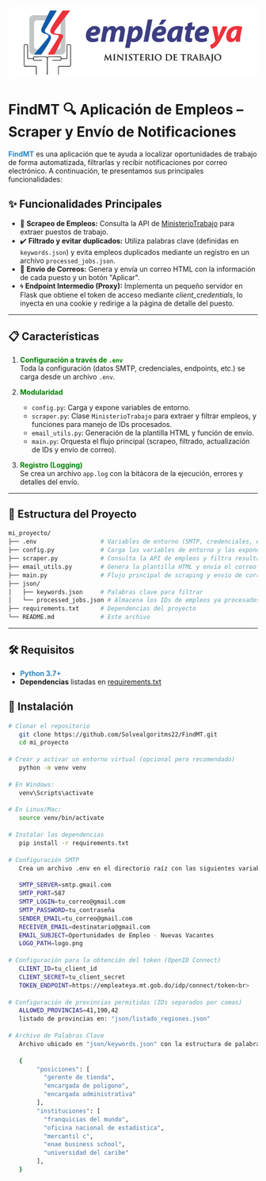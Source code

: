 <!-- Imagen de cabecera (puedes alojarla en tu repo, en la carpeta assets o donde prefieras) -->
![Encabezado](https://github.com/Solvealgoritms22/FindMT/blob/main/assets/images/trabajo2.png)

# FindMT :mag: Aplicación de Empleos – Scraper y Envío de Notificaciones

<span style="color:#2E86C1"><strong>FindMT</strong></span> es una aplicación que te ayuda a localizar oportunidades de trabajo de forma automatizada, filtrarlas y recibir notificaciones por correo electrónico. A continuación, te presentamos sus principales funcionalidades:

## :sparkles: Funcionalidades Principales

- :dart: **Scrapeo de Empleos:** Consulta la API de [MinisterioTrabajo](https://empleateya.mt.gob.do) para extraer puestos de trabajo.
- :heavy_check_mark: **Filtrado y evitar duplicados:** Utiliza palabras clave (definidas en `keywords.json`) y evita empleos duplicados mediante un registro en un archivo `processed_jobs.json`.
- :email: **Envío de Correos:** Genera y envía un correo HTML con la información de cada puesto y un botón "Aplicar".
- :cyclone: **Endpoint Intermedio (Proxy):** Implementa un pequeño servidor en Flask que obtiene el token de acceso mediante *client_credentials*, lo inyecta en una cookie y redirige a la página de detalle del puesto.

---

## :clipboard: Características

1. <span style="color:green">**Configuración a través de `.env`**</span>  
   Toda la configuración (datos SMTP, credenciales, endpoints, etc.) se carga desde un archivo `.env`.

2. <span style="color:green">**Modularidad**</span>  
   - `config.py`: Carga y expone variables de entorno.  
   - `scraper.py`: Clase `MinisterioTrabajo` para extraer y filtrar empleos, y funciones para manejo de IDs procesados.  
   - `email_utils.py`: Generación de la plantilla HTML y función de envío.  
   - `main.py`: Orquesta el flujo principal (scrapeo, filtrado, actualización de IDs y envío de correo).

3. <span style="color:green">**Registro (Logging)**</span>  
   Se crea un archivo `app.log` con la bitácora de la ejecución, errores y detalles del envío.

---

## :file_folder: Estructura del Proyecto

```bash
mi_proyecto/
├── .env                  # Variables de entorno (SMTP, credenciales, endpoints, etc.)
├── config.py             # Carga las variables de entorno y las expone
├── scraper.py            # Consulta la API de empleos y filtra resultados
├── email_utils.py        # Genera la plantilla HTML y envía el correo
├── main.py               # Flujo principal de scraping y envío de correos
├── json/
│   ├── keywords.json     # Palabras clave para filtrar
│   └── processed_jobs.json # Almacena los IDs de empleos ya procesados
├── requirements.txt      # Dependencias del proyecto
└── README.md             # Este archivo
```
---
## :hammer_and_wrench: Requisitos

- <span style="color:#2E86C1;">**Python 3.7+**</span>  
- **Dependencias** listadas en [requirements.txt](requirements.txt)

## :rocket: Instalación
```bash
# Clonar el repositorio
   git clone https://github.com/Solvealgoritms22/FindMT.git
   cd mi_proyecto
   
# Crear y activar un entorno virtual (opcional pero recomendado)
   python -m venv venv

# En Windows:
   venv\Scripts\activate

# En Linux/Mac:
   source venv/bin/activate

# Instalar las dependencias
   pip install -r requirements.txt

# Configuración SMTP
   Crea un archivo .env en el directorio raíz con las siguientes variables (ajusta los valores según tu entorno):

   SMTP_SERVER=smtp.gmail.com
   SMTP_PORT=587
   SMTP_LOGIN=tu_correo@gmail.com
   SMTP_PASSWORD=tu_contraseña
   SENDER_EMAIL=tu_correo@gmail.com
   RECEIVER_EMAIL=destinatario@gmail.com
   EMAIL_SUBJECT=Oportunidades de Empleo - Nuevas Vacantes
   LOGO_PATH=logo.png

# Configuración para la obtención del token (OpenID Connect)
   CLIENT_ID=tu_client_id
   CLIENT_SECRET=tu_client_secret
   TOKEN_ENDPOINT=https://empleateya.mt.gob.do/idp/connect/token<br>

# Configuración de provincias permitidas (IDs separados por comas)
   ALLOWED_PROVINCIAS=41,190,42
   listado de provincias en: "json/listado_regiones.json"

# Archivo de Palabras Clave
   Archivo ubicado en "json/keywords.json" con la estructura de palabras clave. Ejemplo:

   {
        "posiciones": [
          "gerente de tienda",
          "encargada de poligono",
          "encargada administrativa"
        ],
        "instituciones": [
          "franquicias del mundo",
          "oficina nacional de estadistica",
          "mercantil c",
          "enae business school",
          "universidad del caribe"
        ],
   }
